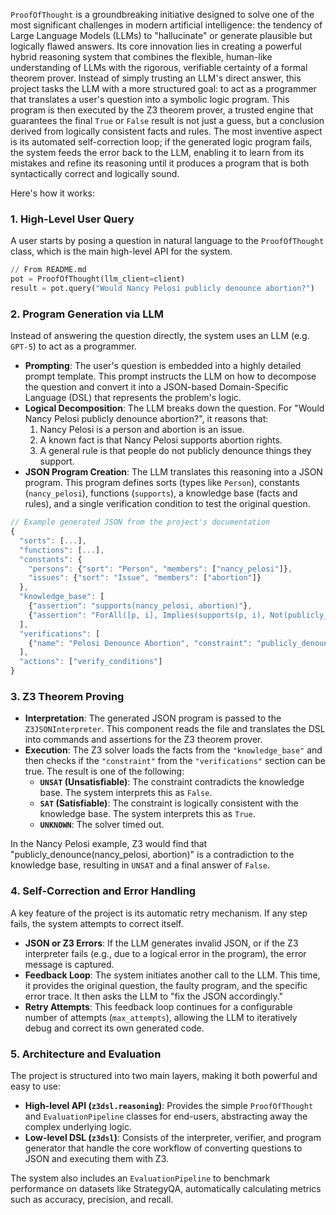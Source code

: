 `ProofOfThought` is a groundbreaking initiative designed to solve one of the
most significant challenges in modern artificial intelligence: the tendency of
Large Language Models (LLMs) to "hallucinate" or generate plausible but
logically flawed answers. Its core innovation lies in creating a powerful
hybrid reasoning system that combines the flexible, human-like understanding of
LLMs with the rigorous, verifiable certainty of a formal theorem prover.
Instead of simply trusting an LLM's direct answer, this project tasks the LLM
with a more structured goal: to act as a programmer that translates a user's
question into a symbolic logic program. This program is then executed by the Z3
theorem prover, a trusted engine that guarantees the final `True` or `False`
result is not just a guess, but a conclusion derived from logically consistent
facts and rules. The most inventive aspect is its automated self-correction
loop; if the generated logic program fails, the system feeds the error back to
the LLM, enabling it to learn from its mistakes and refine its reasoning until
it produces a program that is both syntactically correct and logically sound.

Here's how it works:

### 1. High-Level User Query

A user starts by posing a question in natural language to the `ProofOfThought`
class, which is the main high-level API for the system.

```python
// From README.md
pot = ProofOfThought(llm_client=client)
result = pot.query("Would Nancy Pelosi publicly denounce abortion?")
```

### 2. Program Generation via LLM

Instead of answering the question directly, the system uses an LLM (e.g. `GPT-5`) to act as a programmer.

*   **Prompting**: The user's question is embedded into a highly detailed prompt template. This prompt instructs the LLM on how to decompose the question and convert it into a JSON-based Domain-Specific Language (DSL) that represents the problem's logic.
*   **Logical Decomposition**: The LLM breaks down the question. For "Would Nancy Pelosi publicly denounce abortion?", it reasons that:
    1.  Nancy Pelosi is a person and abortion is an issue.
    2.  A known fact is that Nancy Pelosi supports abortion rights.
    3.  A general rule is that people do not publicly denounce things they support.
*   **JSON Program Creation**: The LLM translates this reasoning into a JSON program. This program defines sorts (types like `Person`), constants (`nancy_pelosi`), functions (`supports`), a knowledge base (facts and rules), and a single verification condition to test the original question.

```javascript
// Example generated JSON from the project's documentation
{
  "sorts": [...],
  "functions": [...],
  "constants": {
    "persons": {"sort": "Person", "members": ["nancy_pelosi"]},
    "issues": {"sort": "Issue", "members": ["abortion"]}
  },
  "knowledge_base": [
    {"assertion": "supports(nancy_pelosi, abortion)"},
    {"assertion": "ForAll([p, i], Implies(supports(p, i), Not(publicly_denounce(p, i))))"}
  ],
  "verifications": [
    {"name": "Pelosi Denounce Abortion", "constraint": "publicly_denounce(nancy_pelosi, abortion)"}
  ],
  "actions": ["verify_conditions"]
}
```

### 3. Z3 Theorem Proving

*   **Interpretation**: The generated JSON program is passed to the `Z3JSONInterpreter`. This component reads the file and translates the DSL into commands and assertions for the Z3 theorem prover.
*   **Execution**: The Z3 solver loads the facts from the `"knowledge_base"` and then checks if the `"constraint"` from the `"verifications"` section can be true. The result is one of the following:
    *   **`UNSAT` (Unsatisfiable)**: The constraint contradicts the knowledge base. The system interprets this as `False`.
    *   **`SAT` (Satisfiable)**: The constraint is logically consistent with the knowledge base. The system interprets this as `True`.
    *   **`UNKNOWN`**: The solver timed out.

In the Nancy Pelosi example, Z3 would find that "publicly_denounce(nancy_pelosi, abortion)" is a contradiction to the knowledge base, resulting in `UNSAT` and a final answer of `False`.

### 4. Self-Correction and Error Handling

A key feature of the project is its automatic retry mechanism. If any step fails, the system attempts to correct itself.

*   **JSON or Z3 Errors**: If the LLM generates invalid JSON, or if the Z3 interpreter fails (e.g., due to a logical error in the program), the error message is captured.
*   **Feedback Loop**: The system initiates another call to the LLM. This time, it provides the original question, the faulty program, and the specific error trace. It then asks the LLM to "fix the JSON accordingly."
*   **Retry Attempts**: This feedback loop continues for a configurable number of attempts (`max_attempts`), allowing the LLM to iteratively debug and correct its own generated code.

### 5. Architecture and Evaluation

The project is structured into two main layers, making it both powerful and easy to use:

*   **High-level API (`z3dsl.reasoning`)**: Provides the simple `ProofOfThought` and `EvaluationPipeline` classes for end-users, abstracting away the complex underlying logic.
*   **Low-level DSL (`z3dsl`)**: Consists of the interpreter, verifier, and program generator that handle the core workflow of converting questions to JSON and executing them with Z3.

The system also includes an `EvaluationPipeline` to benchmark performance on
datasets like StrategyQA, automatically calculating metrics such as accuracy,
precision, and recall.
